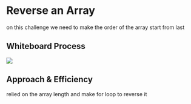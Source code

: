 # Reverse an Array
<!-- Description of the challenge -->
on this challenge we need to make the order of the array start from last
## Whiteboard Process
<!-- Embedded whiteboard image -->
![](/img/reverseArray.PNG)
## Approach & Efficiency
<!-- What approach did you take? Discuss Why. What is the Big O space/time for this approach? -->
relied on the array length and make for loop to reverse it 
